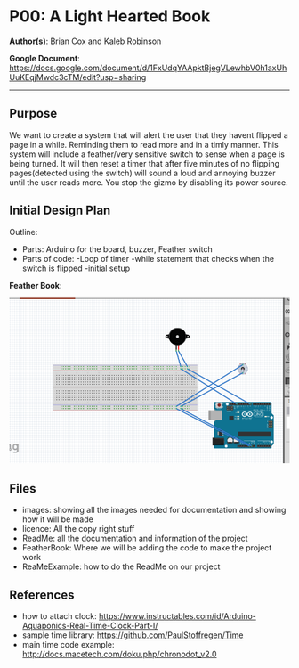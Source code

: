 # P00: A Light Hearted Book

**Author(s)**: Brian Cox and Kaleb Robinson

**Google Document**: https://docs.google.com/document/d/1FxUdqYAApktBjegVLewhbV0h1axUhUuKEqjMwdc3cTM/edit?usp=sharing

---
## Purpose

We want to create a system that will alert the user that they havent flipped a page in a while. 
Reminding them to read more and in a timly manner. This system will include a feather/very sensitive
switch to sense when a page is being turned. It will then reset a timer that after five minutes of no 
flipping pages(detected using the switch) will sound a loud and annoying buzzer until the user reads more.
You stop the gizmo by disabling its power source.

## Initial Design Plan

Outline:
- Parts: Arduino for the board, buzzer, Feather switch
- Parts of code:
  -Loop of timer
  -while statement that checks when the switch is flipped
  -initial setup
  

**Feather Book**:

![Initial Design of how its made](images/featherbook.PNG "Feather book design.")


## Files

- images: showing all the images needed for documentation and showing how it will be made
- licence: All the copy right stuff
- ReadMe: all the documentation and information of the project
- FeatherBook: Where we will be adding the code to make the project work
- ReaMeExample: how to do the ReadMe on our project

## References
- how to attach clock: https://www.instructables.com/id/Arduino-Aquaponics-Real-Time-Clock-Part-I/ 
- sample time library: https://github.com/PaulStoffregen/Time 
- main time code example: http://docs.macetech.com/doku.php/chronodot_v2.0 

